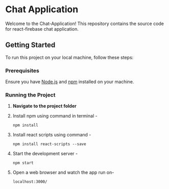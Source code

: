 # Chat Application

Welcome to the Chat-Application! This repository contains the source code for react-firebase chat application.

## Getting Started

To run this project on your local machine, follow these steps:

### Prerequisites

Ensure you have [Node.js](https://nodejs.org/) and [npm](https://www.npmjs.com/) installed on your machine.

### Running the Project

1. **Navigate to the project folder**
2. Install npm using command in terminal -
   
   `npm install`
3. Install react scripts using command -
   
   `npm install react-scripts --save`
4. Start the development server -
   
   `npm start`
5. Open a web browser and watch the app run on-

    `localhost:3000/`
 

